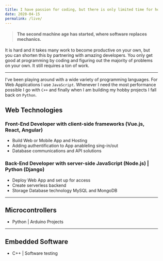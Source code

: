 ```yaml
---
title: I have passion for coding, but there is only limited time for hobbies besides work 💻
date: 2020-04-15
permalink: /live/
---
```


> #### The second machine age has started, where software replaces mechanics. 

It is hard and it takes many work to become productive on your own, but you can shorten this by partnering with amazing developers. You only get good at programming by coding and figuring out the majority of problems on your own. It still requires a ton of work.

--------

I've been playing around with a wide variety of programming languages. For Web Applications I use `JavaScript`. Whenever I need the most performance possible I go with `C++` and finally when I am building my hobby projects I fall back on `Python`.


## Web Technologies 
### Front-End Developer with client-side frameworks (Vue.js, React, Angular)
  - Build Web or Mobile App and Hosting
  - Adding authentification to App anableling sing-in/out
  - Database communications and API solutions

### Back-End Developer with server-side JavaScript (Node.js) | Python (Django)
  - Deploy Web App and set up for access
  - Create serverless backend
  - Storage Database technology MySQL and MongoDB

--------

## Microcontrollers
* Python | Arduino Projects

--------

## Embedded Software
* C++ | Software testing



